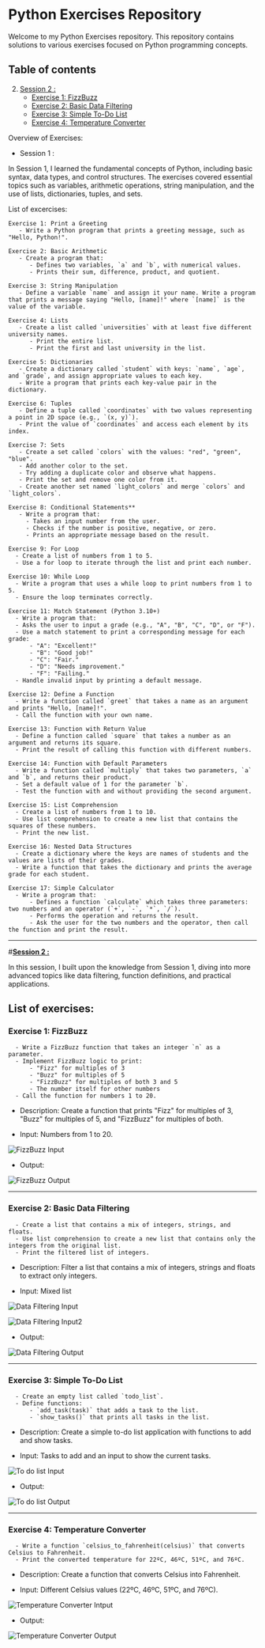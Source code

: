 # Python Exercises Repository

Welcome to my Python Exercises repository. 
This repository contains solutions to various exercises focused on Python programming concepts.

## Table of contents

2. [Session 2 :](#session-2)
   - [Exercise 1: FizzBuzz](#exercise-1-fizzbuzz)
   - [Exercise 2: Basic Data Filtering](#exercise-2-basic-data-filtering)
   - [Exercise 3: Simple To-Do List](#exercise-3-simple-to-do-list)
   - [Exercise 4: Temperature Converter](#exercise-4-temperature-converter)

Overview of Exercises:

* Session 1 :

In Session 1, I learned the fundamental concepts of Python, including basic syntax, data types, and control structures. The exercises covered essential topics such as variables, arithmetic operations, string manipulation, and the use of lists, dictionaries, tuples, and sets.

  List of excercises: 

    Exercise 1: Print a Greeting
       - Write a Python program that prints a greeting message, such as "Hello, Python!".

    Exercise 2: Basic Arithmetic
       - Create a program that:
          - Defines two variables, `a` and `b`, with numerical values.
          - Prints their sum, difference, product, and quotient.

    Exercise 3: String Manipulation
       - Define a variable `name` and assign it your name. Write a program that prints a message saying "Hello, [name]!" where `[name]` is the value of the variable.

    Exercise 4: Lists
       - Create a list called `universities` with at least five different university names.
          - Print the entire list.
          - Print the first and last university in the list.

    Exercise 5: Dictionaries
       - Create a dictionary called `student` with keys: `name`, `age`, and `grade`, and assign appropriate values to each key.
       - Write a program that prints each key-value pair in the dictionary.

    Exercise 6: Tuples
       - Define a tuple called `coordinates` with two values representing a point in 2D space (e.g., `(x, y)`).
       - Print the value of `coordinates` and access each element by its index.

    Exercise 7: Sets
       - Create a set called `colors` with the values: "red", "green", "blue".
       - Add another color to the set.
       - Try adding a duplicate color and observe what happens.
       - Print the set and remove one color from it.
       - Create another set named `light_colors` and merge `colors` and `light_colors`.

    Exercise 8: Conditional Statements**
       - Write a program that:
         - Takes an input number from the user.
         - Checks if the number is positive, negative, or zero.
         - Prints an appropriate message based on the result.

    Exercise 9: For Loop
      - Create a list of numbers from 1 to 5.
      - Use a for loop to iterate through the list and print each number.

    Exercise 10: While Loop
      - Write a program that uses a while loop to print numbers from 1 to 5.
      - Ensure the loop terminates correctly.

    Exercise 11: Match Statement (Python 3.10+)
      - Write a program that:
      - Asks the user to input a grade (e.g., "A", "B", "C", "D", or "F").
      - Use a match statement to print a corresponding message for each grade:
          - "A": "Excellent!"
          - "B": "Good job!"
          - "C": "Fair."
          - "D": "Needs improvement."
          - "F": "Failing."
      - Handle invalid input by printing a default message.

    Exercise 12: Define a Function
      - Write a function called `greet` that takes a name as an argument and prints "Hello, [name]!".
      - Call the function with your own name.

    Exercise 13: Function with Return Value
      - Define a function called `square` that takes a number as an argument and returns its square.
      - Print the result of calling this function with different numbers.

    Exercise 14: Function with Default Parameters
      - Write a function called `multiply` that takes two parameters, `a` and `b`, and returns their product.
      - Set a default value of 1 for the parameter `b`.
      - Test the function with and without providing the second argument.

    Exercise 15: List Comprehension
      - Create a list of numbers from 1 to 10.
      - Use list comprehension to create a new list that contains the squares of these numbers.
      - Print the new list.

    Exercise 16: Nested Data Structures
      - Create a dictionary where the keys are names of students and the values are lists of their grades.
      - Write a function that takes the dictionary and prints the average grade for each student.

    Exercise 17: Simple Calculator
      - Write a program that:
          - Defines a function `calculate` which takes three parameters: two numbers and an operator (`+`, `-`, `*`, `/`).
          - Performs the operation and returns the result.
          - Ask the user for the two numbers and the operator, then call the function and print the result.

---

#**[Session 2 :](#session-2)** 

In this session, I built upon the knowledge from Session 1, diving into more advanced topics like data filtering, function definitions, and practical applications.

## **List of exercises:** 

### **Exercise 1: FizzBuzz**
      
      - Write a FizzBuzz function that takes an integer `n` as a parameter.
      - Implement FizzBuzz logic to print:
          - "Fizz" for multiples of 3
          - "Buzz" for multiples of 5
          - "FizzBuzz" for multiples of both 3 and 5
          - The number itself for other numbers
      - Call the function for numbers 1 to 20.
      
* Description: Create a function that prints "Fizz" for multiples of 3, "Buzz" for multiples of 5, and "FizzBuzz" for multiples of both.

* Input: Numbers from 1 to 20.

![FizzBuzz Input](Screenshots/Session2_Ex1_Inp_FizzBuzz.png)
  
* Output: 

![FizzBuzz Output](Screenshots/Session_2_Ex1_FizzBuzz.png)

---

### **Exercise 2: Basic Data Filtering** 

      - Create a list that contains a mix of integers, strings, and floats.
      - Use list comprehension to create a new list that contains only the integers from the original list.
      - Print the filtered list of integers.
       
* Description: Filter a list that contains a mix of integers, strings and floats to extract only integers.

* Input: Mixed list

![Data Filtering Input](Screenshots/Session2_Ex2_Inp_Data_Filtering.png)

![Data Filtering Input2](Screenshots/Session2_Ex2_Inp_Data_Filtering3.png)
  
* Output:

![Data Filtering Output](Screenshots/Session_2_Ex2_Data_filtering.png)

---

### **Exercise 3: Simple To-Do List** 

      - Create an empty list called `todo_list`.
      - Define functions:
          - `add_task(task)` that adds a task to the list.
          - `show_tasks()` that prints all tasks in the list.
          
* Description: Create a simple to-do list application with functions to add and show tasks.

* Input: Tasks to add and an input to show the current tasks. 

![To do list Input](Screenshots/Session2_Ex3_Inp_ToDoList.png)
  
* Output:

![To do list Output](Screenshots/Session_2_Ex3_To_do_list.png)

---

### **Exercise 4: Temperature Converter** 
      
      - Write a function `celsius_to_fahrenheit(celsius)` that converts Celsius to Fahrenheit.
      - Print the converted temperature for 22ºC, 46ºC, 51ºC, and 76ºC.

* Description: Create a function that converts Celsius into Fahrenheit.

* Input: Different Celsius values (22ºC, 46ºC, 51ºC, and 76ºC).

![Temperature Converter Intput](Screenshots/Session2_Ex4_Inp_Temperature_Converter.png)
  
* Output:

![Temperature Converter Output](Screenshots/Session_2_Ex4_Temperature_converter.png)


